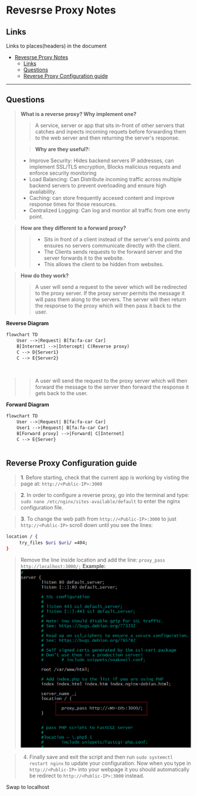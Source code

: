 # Revesrse Proxy Notes

## Links
Links to places(headers) in the document
- [Revesrse Proxy Notes](#revesrse-proxy-notes)
  - [Links](#links)
  - [Questions](#questions)
  - [Reverse Proxy Configuration guide](#reverse-proxy-configuration-guide)
_____




## Questions



>**What is a reverse proxy? Why implement one?**
>
>>A service, server or app that sits in-front of other servers that catches and inpects incoming requets before forwarding them to the web server and then returning the server's response.
>
>>**Why are they useful?:**
>* Improve Security: Hides backend servers IP addresses, can implement SSL/TLS encryption, Blocks malicious requests and enforce security monitoring
>* Load Balancing: Can Distribute incoming traffic across multiple backend servers to prevent overloading and ensure high availability.
>* Caching: can store frequently accesed content and improve response times for those resources.
>* Centralized Logging: Can log and montior all traffic from one enrty point.

>**How are they different to a forward proxy?**
>>* Sits in front of a client instead of the server's end points and ensures no servers communicate directly with the client.
>>* The Clients sends requests to the forward server and the server forwards it to the website.
>>* This allows the client to be hidden from websites.

>**How do they work?**
>
>>A user will send a request to the sever which will be redirected to the proxy server. If the proxy server permits the message it will pass them  along to the servers. The server will then return the response to the proxy which will then pass it back to the user.

**Reverse Diagram**
```mermaid
flowchart TD
    User -->|Request| B[fa:fa-car Car]
    B[Internet] -->|Intercept| C(Reverse proxy)
    C --> D{Server1}
    C --> E{Server2}

  
```

>>A user will send the request to the proxy server which will then forward the message to the server then forward the response it gets back to the user.


**Forward Diagram**
```mermaid
flowchart TD
    User -->|Request| B[fa:fa-car Car]
    User1 -->|Request| B[fa:fa-car Car]
    B[Forward proxy] -->|Forward| C[Internet]
    C --> E{Server}
   
```




## Reverse Proxy Configuration guide 

>**1**. Before starting, check that the current app is working by visting the page at: `http://<Public-IP>:3000`


>**2**. In order to configure a reverse proxy, go into the terminal and type:  `sudo nano /etc/nginx/sites-available/default` to enter the nginx configuration file.

>**3**. To change the web path from `http://<Public-IP>:3000` to just `http://<Public-IP>` scroll down until you see the lines:
```bash
location / {
     try_files $uri $uri/ =404;
}
```
>Remove the line inside location and add the line: `proxy_pass http://localhost:3000/;`
**Example:**
![variablecomapre](Imagenotes/スクリーンショット%202025-03-28%20161108.png)


>4. Finally save and exit the script and then run `sudo systemctl restart nginx` to update your configuration. Now when you type in `http://<Public-IP>` into your webpage it you should automatically be redirect to `http://<Public-IP>:3000` instead.















       







Swap to localhost